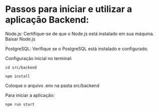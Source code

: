 # Passos para iniciar e utilizar a aplicação Backend:

Node.js: Certifique-se de que o Node.js está instalado em sua máquina. Baixar Node.js

PostgreSQL: Verifique se o PostgreSQL está instalado e configurado.

Configuração inicial no terminal:

`cd src/backend`

`npm install`

Coloque o arquivo .env na pasta src/backend

Para iniciar a aplicação:

`npm run start`